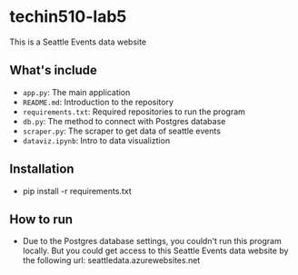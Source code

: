 # techin510-lab5
This is a Seattle Events data website

## What's include
 - `app.py`: The main application
 - `README.md`: Introduction to the repository
 - `requirements.txt`: Required repositories to run the program
 - `db.py`: The method to connect with Postgres database
 - `scraper.py`: The scraper to get data of seattle events
 - `dataviz.ipynb`: Intro to data visualiztion

 ## Installation
- pip install -r requirements.txt

## How to run
- Due to the Postgres database settings, you couldn't run this program locally. But you could get access to this Seattle Events data website by the following url: seattledata.azurewebsites.net